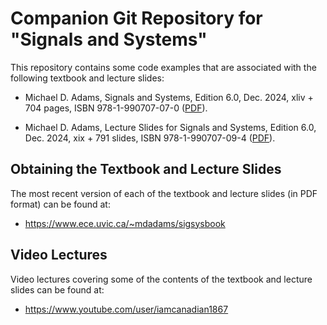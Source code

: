 Companion Git Repository for "Signals and Systems"
==================================================

This repository contains some code examples that are associated with
the following textbook and lecture slides:

  - Michael D. Adams,
    Signals and Systems,
    Edition 6.0,
    Dec. 2024,
    xliv + 704 pages,
    ISBN 978-1-990707-07-0 ([PDF](https://www.ece.uvic.ca/~mdadams/sigsysbook/downloads/signals_and_systems-6.0.pdf)).

  - Michael D. Adams,
    Lecture Slides for Signals and Systems,
    Edition 6.0,
    Dec. 2024,
    xix + 791 slides,
    ISBN 978-1-990707-09-4 ([PDF](https://www.ece.uvic.ca/~mdadams/sigsysbook/downloads/lecture_slides_for_signals_and_systems-6.0.pdf)).

Obtaining the Textbook and Lecture Slides
-----------------------------------------

The most recent version of each of the textbook and lecture slides (in PDF
format) can be found at:

  - <https://www.ece.uvic.ca/~mdadams/sigsysbook>

Video Lectures
--------------

Video lectures covering some of the contents of the textbook and lecture
slides can be found at:

  - <https://www.youtube.com/user/iamcanadian1867>
